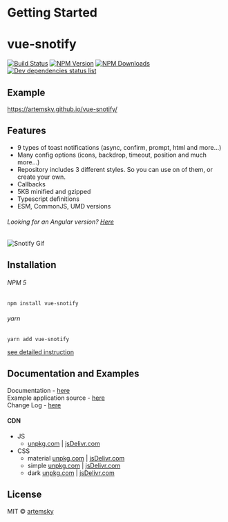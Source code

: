 # Getting Started

# vue-snotify

[![Build Status](https://travis-ci.org/artemsky/vue-snotify.svg?branch=master)](https://travis-ci.org/artemsky/vue-snotify)
[![NPM Version](https://img.shields.io/npm/v/vue-snotify.svg)](https://www.npmjs.com/package/vue-snotify)
[![NPM Downloads](https://img.shields.io/npm/dt/vue-snotify.svg)](https://www.npmjs.com/package/vue-snotify)
[![Dev dependencies status list](https://david-dm.org/artemsky/vue-snotify/dev-status.svg)](https://david-dm.org/artemsky/vue-snotify?type=dev)

## Example
https://artemsky.github.io/vue-snotify/

## Features

- 9 types of toast notifications (async, confirm, prompt, html and more...)
- Many config options (icons, backdrop, timeout, position and much more...)
- Repository includes 3 different styles. So you can use on of them, or create your own.
- Callbacks
- 5KB minified and gzipped
- Typescript definitions
- ESM, CommonJS, UMD versions

###### Looking for an Angular version? [Here](https://github.com/artemsky/ng-snotify/)

![Snotify Gif](https://artemsky.github.io/vue-snotify/static/vue-snotify-demo.gif)

## Installation

###### NPM 5
`npm install vue-snotify`

###### yarn
`yarn add vue-snotify`

[see detailed instruction](https://github.com/artemsky/vue-snotify/tree/master/documentation/v1/install.md#importplugin)

## Documentation and Examples

Documentation - [here](https://github.com/artemsky/vue-snotify/tree/master/documentation#overview)  
Example application source - [here](https://github.com/artemsky/vue-snotify/tree/master/example/src)   
Change Log - [here](https://github.com/artemsky/vue-snotify/blob/master/CHANGELOG.md)

#### CDN
  - JS
    - [unpkg.com](unpkg.com/vue-snotify) | [jsDelivr.com](https://cdn.jsdelivr.net/npm/vue-snotify@latest/vue-snotify.js)
  - CSS
    - material [unpkg.com](https://unpkg.com/vue-snotify@latest/styles/material.css) | [jsDelivr.com](https://cdn.jsdelivr.net/npm/vue-snotify@latest/styles/material.css)
    - simple [unpkg.com](https://unpkg.com/vue-snotify@latest/styles/simple.css) | [jsDelivr.com](https://cdn.jsdelivr.net/npm/vue-snotify@latest/styles/simple.css)
    - dark [unpkg.com](https://unpkg.com/vue-snotify@latest/styles/dark.css) | [jsDelivr.com](https://cdn.jsdelivr.net/npm/vue-snotify@latest/styles/dark.css)

## License

MIT © [artemsky](mailto:mr.artemsky@gmail.com)

